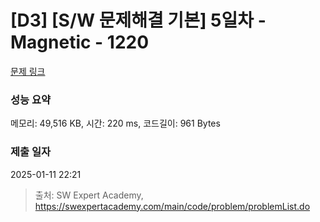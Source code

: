# [D3] [S/W 문제해결 기본] 5일차 - Magnetic - 1220 

[문제 링크](https://swexpertacademy.com/main/code/problem/problemDetail.do?contestProbId=AV14hwZqABsCFAYD) 

### 성능 요약

메모리: 49,516 KB, 시간: 220 ms, 코드길이: 961 Bytes

### 제출 일자

2025-01-11 22:21



> 출처: SW Expert Academy, https://swexpertacademy.com/main/code/problem/problemList.do